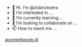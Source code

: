 - 👋 Hi, I’m @zidanzezera
- 👀 I’m interested in ...
- 🌱 I’m currently learning ...
- 💞️ I’m looking to collaborate on ...
- 📫 How to reach me ...

<!---
zidanzezera/zidanzezera is a ✨ special ✨ repository because its `README.md` (this file) appears on your GitHub profile.
You can click the Preview link to take a look at your changes.
--->
acome@wook.id 
